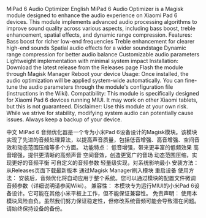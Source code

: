 MiPad 6 Audio Optimizer
English
MiPad 6 Audio Optimizer is a Magisk module designed to enhance the audio experience on Xiaomi Pad 6 devices. This module implements advanced audio processing algorithms to improve sound quality across various aspects, including bass boost, treble enhancement, spatial effects, and dynamic range compression.
Features:
Bass boost for richer low-end frequencies
Treble enhancement for clearer high-end sounds
Spatial audio effects for a wider soundstage
Dynamic range compression for better audio balance
Customizable audio parameters
Lightweight implementation with minimal system impact
Installation:
Download the latest release from the Releases page
Flash the module through Magisk Manager
Reboot your device
Usage:
Once installed, the audio optimization will be applied system-wide automatically. You can fine-tune the audio parameters through the module's configuration file (instructions in the Wiki).
Compatibility:
This module is specifically designed for Xiaomi Pad 6 devices running MIUI. It may work on other Xiaomi tablets, but this is not guaranteed.
Disclaimer:
Use this module at your own risk. While we strive for stability, modifying system audio can potentially cause issues. Always keep a backup of your device.






中文
MiPad 6 音频优化器是一个专为小米Pad 6设备设计的Magisk模块。该模块实现了先进的音频处理算法，以提高声音质量，包括低音增强、高音增强、空间音效和动态范围压缩等多个方面。
功能特点：
低音增强，带来更丰富的低频效果
高音增强，提供更清晰的高频声音
空间音效，创造更宽广的音场
动态范围压缩，实现更好的音频平衡
可自定义的音频参数
轻量级实现，对系统影响最小
安装方法：
从Releases页面下载最新版本
通过Magisk Manager刷入模块
重启设备
使用方法：
安装后，音频优化将自动应用于整个系统。您可以通过模块的配置文件微调音频参数（详细说明请参阅Wiki）。
兼容性：
本模块专为运行MIUI的小米Pad 6设备设计。它可能在其他小米平板上工作，但不能保证兼容性。
免责声明：
使用本模块风险自负。虽然我们努力保证稳定性，但修改系统音频可能会导致潜在问题。请始终保持设备的备份。
